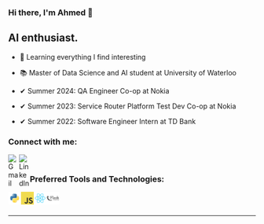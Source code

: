 ### Hi there, I'm Ahmed 👋



## AI enthusiast.

- 🧠 Learning everything I find interesting
- 📚 Master of Data Science and AI student at University of Waterloo
  
- ✔  Summer 2024: QA Engineer Co-op at Nokia
- ✔  Summer 2023: Service Router Platform Test Dev Co-op at Nokia
- ✔  Summer 2022: Software Engineer Intern at TD Bank

### Connect with me:

[<img align="left" alt="Gmail" width="22px" src="https://cdn.jsdelivr.net/npm/simple-icons@v3/icons/gmail.svg" />][email]
[<img align="left" alt="LinkedIn" width="22px" src="https://cdn.jsdelivr.net/npm/simple-icons@v3/icons/linkedin.svg" />][linkedin]


<br />

### Preferred Tools and Technologies:
<img align="left" alt="Python" width="26px" src="https://raw.githubusercontent.com/github/explore/80688e429a7d4ef2fca1e82350fe8e3517d3494d/topics/python/python.png" />
<img align="left" alt="JavaScript" width="26px" src="https://raw.githubusercontent.com/github/explore/80688e429a7d4ef2fca1e82350fe8e3517d3494d/topics/javascript/javascript.png" />
<img align="left" alt="React" width="26px" src="https://raw.githubusercontent.com/github/explore/80688e429a7d4ef2fca1e82350fe8e3517d3494d/topics/react/react.png" />
<img align="left" alt="Flask" width="26px" src="https://raw.githubusercontent.com/github/explore/80688e429a7d4ef2fca1e82350fe8e3517d3494d/topics/flask/flask.png" />
<br />
<br />

---


[website]: https://ahmedabbas.me
[linkedin]: https://linkedin.com/in/ahmedabbascs
[email]: mailto:ahmedabb101@gmail.com
